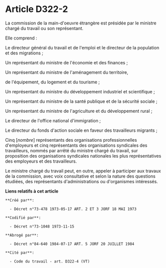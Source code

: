 # Article D322-2

La commission de la main-d'oeuvre étrangère est présidée par le ministre chargé du travail ou son représentant.

Elle comprend :

Le directeur général du travail et de l'emploi et le directeur de la population et des migrations ;

Un représentant du ministre de l'économie et des finances ;

Un représentant du ministre de l'aménagement du territoire,

de l'équipement, du logement et du tourisme ;

Un représentant du ministre du développement industriel et scientifique ;

Un représentant du ministre de la santé publique et de la sécurité sociale ;

Un représentant du ministre de l'agriculture et du développement rural ;

Le directeur de l'office national d'immigration ;

Le directeur du fonds d'action sociale en faveur des travailleurs migrants ;

Cinq [*nombre*] représentants des organisations professionnelles d'employeurs et cinq représentants des organisations
syndicales des travailleurs, nommés par arrêté du ministre chargé du travail, sur proposition des organisations syndicales
nationales les plus représentatives des employeurs et des travailleurs.

Le ministre chargé du travail peut, en outre, appeler à participer aux travaux de la commission, avec voix consultative et
selon la nature des questions étudiées, des représentants d'administrations ou d'organismes intéressés.

**Liens relatifs à cet article**

	**Créé par**:

	  - Décret n°73-478 1973-05-17 ART. 2 ET 3 JORF 18 MAI 1973

	**Codifié par**:

	  - Décret n°73-1048 1973-11-15

	**Abrogé par**:

	  - Décret n°84-640 1984-07-17 ART. 5 JORF 20 JUILLET 1984

	**Cité par**:

	  - Code du travail - art. D322-4 (VT)
